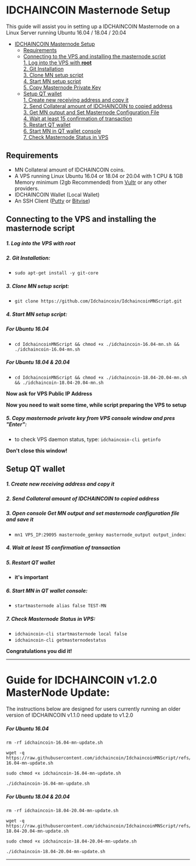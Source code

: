# IDCHAINCOIN Masternode Setup
This guide will assist you in setting up a IDCHAINCOIN Masternode on a Linux Server running Ubuntu 16.04 / 18.04 / 20.04

- [IDCHAINCOIN Masternode Setup](#idchaincoin-masternode-setup)  
  	* [Requirements](#requirements) 
  * [Connecting to the VPS and installing the masternode script](#Connecting-to-the-VPS-and-installing-the-masternode-script)  
         [1. Log into the VPS with **root**](#1-log-into-the-vps-with-root)  
         [2. Git Installation](#2-git-installation)  
         [3. Clone MN setup script](#3-clone-mn-setup-script)  
         [4. Start MN setup script](#4-start-mn-setup-script)  
         [5. Copy Masternode Private Key](#5-copy-masternode-private-key-from-vps-console-window-and-pres-enter)
  * [Setup QT wallet](#setup-qt-wallet)  
         [1. Create new receiving address and copy it](#1-create-new-receiving-address-and-copy-it)  
	 [2. Send Collateral amount of IDCHAINCOIN to copied address](#2-send-collateral-amount-of-idchaincoin-to-copied-address)  
	 [3. Get MN output and Set Masternode Configuration File](#3-open-console-get-mn-output-and-set-masternode-configuration-file-and-save-it)  
	 [4. Wait at least 15 confirmation of transaction](#4-wait-at-least-15-confirmation-of-transaction)  
         [5. Restart QT wallet](#5-restart-qt-wallet)  
         [6. Start MN in QT wallet console](#6-start-mn-in-qt-wallet-console)  
	 [7. Check Masternode Status in VPS](#7-check-masternode-status-in-vps)  

## Requirements
- MN Collateral amount of IDCHAINCOIN coins.
- A VPS running Linux Ubuntu 16.04 or 18.04 or 20.04 with 1 CPU & 1GB Memory minimum (2gb Recommended) from [Vultr](https://www.vultr.com/?ref=8622028) or any other providers.
- IDCHAINCOIN Wallet (Local Wallet)
- An SSH Client (<a href="https://www.putty.org/" target="_blank">Putty</a> or <a href="https://dl.bitvise.com/BvSshClient-Inst.exe" target="_blank">Bitvise</a>)


## Connecting to the VPS and installing the masternode script

##### 1. Log into the VPS with **root**  

##### 2. Git Installation:  
- ```sudo apt-get install -y git-core```  

##### 3. Clone MN setup script: 
- ```git clone https://github.com/Idchaincoin/IdchaincoinMNScript.git```  


##### 4. Start MN setup script:
##### For Ubuntu 16.04
- ```cd IdchaincoinMNScript && chmod +x ./idchaincoin-16.04-mn.sh && ./idchaincoin-16.04-mn.sh```
 
##### For Ubuntu 18.04 & 20.04
- ```cd IdchaincoinMNScript && chmod +x ./idchaincoin-18.04-20.04-mn.sh && ./idchaincoin-18.04-20.04-mn.sh```

   
**Now ask for VPS Public IP Address** 

**Now you need to wait some time, while script preparing the VPS to setup**  
##### 5. Copy masternode private key from VPS console window and pres "Enter":


- to check VPS daemon status, type: ```idchaincoin-cli getinfo```

**Don't close this window!** 	

## Setup QT wallet
##### 1. Create new receiving address and copy it

##### 2. Send Collateral amount of IDCHAINCOIN to copied address

##### 3. Open console Get MN output and set masternode configuration file and save it
- ```mn1 VPS_IP:29095 masternode_genkey masternode_output output_index```:

##### 4. Wait at least 15 confirmation of transaction

##### 5. Restart QT wallet  
- **it's important**

##### 6. Start MN in QT wallet console:
- ```startmasternode alias false TEST-MN```

##### 7. Check Masternode Status in VPS:
- ```idchaincoin-cli startmasternode local false``` 
- ```idchaincoin-cli getmasternodestatus```  

**Сongratulations you did it!**
***

# Guide for IDCHAINCOIN v1.2.0 MasterNode Update:

The instructions below are designed for users currently running an older version of IDCHAINCOIN v1.1.0 need update to v1.2.0

##### For Ubuntu 16.04
```
rm -rf idchaincoin-16.04-mn-update.sh

wget -q https://raw.githubusercontent.com/idchaincoin/IdchaincoinMNScript/refs/heads/main/idchaincoin-16.04-mn-update.sh

sudo chmod +x idchaincoin-16.04-mn-update.sh

./idchaincoin-16.04-mn-update.sh
```

##### For Ubuntu 18.04 & 20.04
```
rm -rf idchaincoin-18.04-20.04-mn-update.sh

wget -q https://raw.githubusercontent.com/idchaincoin/IdchaincoinMNScript/refs/heads/main/idchaincoin-18.04-20.04-mn-update.sh

sudo chmod +x idchaincoin-18.04-20.04-mn-update.sh

./idchaincoin-18.04-20.04-mn-update.sh
```

***